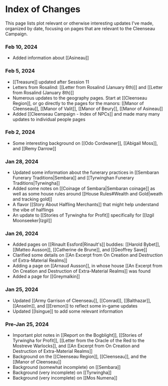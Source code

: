 # Index of Changes
This page lists plot relevant or otherwise interesting updates I've made, organized by date, focusing on pages that are relevant to the Cleenseau Campaign. 

### Feb 10, 2024
* Added information about [[Asineau]]
### Feb 5, 2024
* [[Treasure]] updated after Session 11
* Letters from Rosalind: [[Letter from Rosalind (January 6th)]]  and [[Letter from Rosalind (January 8th)]]
* Numerous updates to the geography pages. Start at [[Cleenseau Region]], or go directly to the pages for the manors: [[Manor of Cleenseau]], [[Manor of Valit]], [[Manor of Beury]], [[Manor of Asineau]]
* Added [[Cleenseau Campaign - Index of NPCs]] and made many many updates to individual people pages
### Feb 2, 2024
* Some interesting background on [[Odo Cordwaner]], [[Abigail Moss]], and [[Remy Darrow]]
### Jan 28, 2024
* Updated some information about the funerary practices in [[Sembaran Funerary Traditions|Sembara]] and [[Tyrwinghan Funerary Traditions|Tyrwingha]]
* Added some notes on [[Coinage of Sembara|Sembaran coinage]] as well as some house rules around [[House Rules#Wealth and Gold|weath and tracking gold]]
* A flavor [[Story About Halfling Merchants]] that might help understand the vibe of halflings
* An update to [[Stories of Tyrwingha for Profit]] specifically for [[Izgil Moonseeker|Izgil]]
### Jan 26, 2024
* Added pages on [[Rinault Essford|Rinault's]] buddies: [[Harold Bybet]], [[Matteo Ausson]], [[Catherine de Brune]], and [[Geoffrey Save]]
* Clarified some details on [[An Excerpt from On Creation and Destruction of Extra-Material Realms]]
* Adding a page on [[Arnaud Ausson]], in whose house [[An Excerpt from On Creation and Destruction of Extra-Material Realms]] was found
* Added a page for [[Greymalkin]]
### Jan 25, 2024
* Updated [[Army Garrison of Cleenseau]], [[Conrad]], [[Balthazar]], [[Anselm]], and [[Eremon]] to reflect some in-game updates
* Updated [[Isingue]] to add some relevant information
### Pre-Jan 25, 2024
* Important plot notes in [[Report on the Bogblight]], [[Stories of Tyrwingha for Profit]], [[Letter from the Oracle of the Red to the Mostreve Warlocks]], and [[An Excerpt from On Creation and Destruction of Extra-Material Realms]]
* Background on the [[Cleenseau Region]], [[Cleenseau]], and the [[Manor of Cleenseau]]
* Background (somewhat incomplete) on [[Sembara]]
* Background (very incomplete) on [[Tyrwingha]]
* Background (very incomplete) on [[Mos Numena]]
